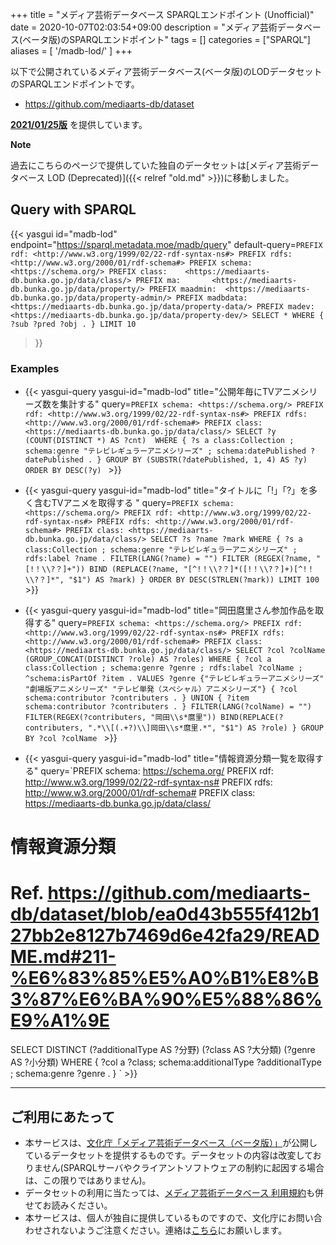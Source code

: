 +++
title = "メディア芸術データベース SPARQLエンドポイント (Unofficial)"
date = 2020-10-07T02:03:54+09:00
description = "メディア芸術データベース(ベータ版)のSPARQLエンドポイント"
tags = []
categories = ["SPARQL"]
aliases = [
    '/madb-lod/'
]
+++

以下で公開されているメディア芸術データベース(ベータ版)のLODデータセットのSPARQLエンドポイントです。  
- https://github.com/mediaarts-db/dataset

[**2021/01/25版**](https://github.com/mediaarts-db/dataset/releases/tag/0.9) を提供しています。

<div class="bw3 bl ph2">

**Note**

過去にこちらのページで提供していた独自のデータセットは[メディア芸術データベース LOD (Deprecated)]({{< relref "old.md" >}})に移動しました。

</div>

## Query with SPARQL

{{< yasgui id="madb-lod" endpoint="https://sparql.metadata.moe/madb/query"
default-query=`PREFIX rdf: <http://www.w3.org/1999/02/22-rdf-syntax-ns#>
PREFIX rdfs: <http://www.w3.org/2000/01/rdf-schema#>
PREFIX schema: <https://schema.org/>
PREFIX class:    <https://mediaarts-db.bunka.go.jp/data/class/>
PREFIX ma:       <https://mediaarts-db.bunka.go.jp/data/property/>
PREFIX maadmin:  <https://mediaarts-db.bunka.go.jp/data/property-admin/>
PREFIX madbdata: <https://mediaarts-db.bunka.go.jp/data/property-data/>
PREFIX madev:    <https://mediaarts-db.bunka.go.jp/data/property-dev/>
SELECT * WHERE {
  ?sub ?pred ?obj .
} LIMIT 10`
>}}

### Examples
- {{< yasgui-query yasgui-id="madb-lod" title="公開年毎にTVアニメシリーズ数を集計する"
query=`PREFIX schema: <https://schema.org/>
PREFIX rdf: <http://www.w3.org/1999/02/22-rdf-syntax-ns#>
PREFIX rdfs: <http://www.w3.org/2000/01/rdf-schema#>
PREFIX class: <https://mediaarts-db.bunka.go.jp/data/class/>
SELECT ?y (COUNT(DISTINCT *) AS ?cnt)  WHERE {
  ?s a class:Collection ;
     schema:genre "テレビレギュラーアニメシリーズ" ;
     schema:datePublished ?datePublished .
}
GROUP BY (SUBSTR(?datePublished, 1, 4) AS ?y)
ORDER BY DESC(?y)
` >}}

- {{< yasgui-query yasgui-id="madb-lod" title="タイトルに「!」「?」を多く含むTVアニメを取得する "
query=`PREFIX schema: <https://schema.org/>
PREFIX rdf: <http://www.w3.org/1999/02/22-rdf-syntax-ns#>
PREFIX rdfs: <http://www.w3.org/2000/01/rdf-schema#>
PREFIX class: <https://mediaarts-db.bunka.go.jp/data/class/>
SELECT ?s ?name ?mark WHERE {
  ?s a class:Collection ;
     schema:genre "テレビレギュラーアニメシリーズ" ;
     rdfs:label ?name .
  FILTER(LANG(?name) = "")
  FILTER (REGEX(?name, "[!！\\?？]+"))
  BIND (REPLACE(?name, "[^!！\\?？]*([!！\\?？]+)[^!！\\?？]*", "$1") AS ?mark)
}
ORDER BY DESC(STRLEN(?mark))
LIMIT 100
` >}}

- {{< yasgui-query yasgui-id="madb-lod" title="岡田麿里さん参加作品を取得する"
query=`PREFIX schema: <https://schema.org/>
PREFIX rdf: <http://www.w3.org/1999/02/22-rdf-syntax-ns#>
PREFIX rdfs: <http://www.w3.org/2000/01/rdf-schema#>
PREFIX class: <https://mediaarts-db.bunka.go.jp/data/class/>
SELECT
	?col ?colName (GROUP_CONCAT(DISTINCT ?role) AS ?roles)
WHERE {
  ?col a class:Collection ;
         schema:genre ?genre ;
         rdfs:label ?colName ;
         ^schema:isPartOf ?item .
  VALUES ?genre {"テレビレギュラーアニメシリーズ" "劇場版アニメシリーズ" "テレビ単発（スペシャル）アニメシリーズ"}
  {
  	?col schema:contributor ?contributers .
  } UNION {
    ?item schema:contributor ?contributers .
  }
  FILTER(LANG(?colName) = "")
  FILTER(REGEX(?contributers, "岡田\\s*麿里"))
  BIND(REPLACE(?contributers, ".*\\[(.+?)\\]岡田\\s*麿里.*", "$1") AS ?role)
}
GROUP BY ?col ?colName
` >}}

- {{< yasgui-query yasgui-id="madb-lod" title="情報資源分類一覧を取得する"
query=`PREFIX schema: <https://schema.org/>
PREFIX rdf: <http://www.w3.org/1999/02/22-rdf-syntax-ns#>
PREFIX rdfs: <http://www.w3.org/2000/01/rdf-schema#>
PREFIX class: <https://mediaarts-db.bunka.go.jp/data/class/>
# 情報資源分類
# Ref. https://github.com/mediaarts-db/dataset/blob/ea0d43b555f412b127bb2e8127b7469d6e42fa29/README.md#211-%E6%83%85%E5%A0%B1%E8%B3%87%E6%BA%90%E5%88%86%E9%A1%9E
SELECT
	DISTINCT (?additionalType AS ?分野) (?class AS ?大分類) (?genre AS ?小分類)
WHERE {
  ?col a ?class;
  		 schema:additionalType ?additionalType ;
         schema:genre ?genre .
}
` >}}

---

## ご利用にあたって

- 本サービスは、[文化庁「メディア芸術データベース（ベータ版）」](https://mediaarts-db.bunka.go.jp/)が公開しているデータセットを提供するものです。データセットの内容は改変しておりません(SPARQLサーバやクライアントソフトウェアの制約に起因する場合は、この限りではありません)。
- データセットの利用に当たっては、[メディア芸術データベース 利用規約](https://mediaarts-db.bunka.go.jp/user_terms)も併せてお読みください。
- 本サービスは、個人が独自に提供しているものですので、文化庁にお問い合わせされないようご注意ください。連絡は[こちら](https://babibubebo.org/about/contact/)にお願いします。
